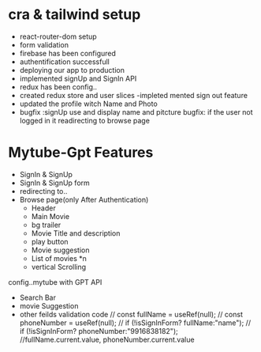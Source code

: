 # cra & tailwind setup

- react-router-dom setup
- form validation
- firebase has been configured
- authentification successfull
- deploying our app to production
- implemented signUp and SignIn API
- redux has been config..
- created redux store and user slices
  -impleted mented sign out feature
- updated the profile witch Name and Photo
- bugfix :signUp use and display name and pitcture
  bugfix: if the user not logged in it readirecting to browse page

# Mytube-Gpt Features

- SignIn & SignUp
- SignIn & SignUp form
- redirecting to..
- Browse page(only After Authentication)
  - Header
  - Main Movie
  - bg trailer
  - Movie Title and description
  - play button
  - Movie suggestion
  - List of movies \*n
  - vertical Scrolling

config..mytube with GPT API

- Search Bar
- movie Suggestion
- other feilds validation code
  // const fullName = useRef(null);
  // const phoneNumber = useRef(null);
  // if (!isSignInForm? fullName:"name");
  // if (!isSignInForm? phoneNumber:"9916838182");
  //fullName.current.value, phoneNumber.current.value

